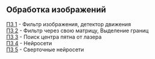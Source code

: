 ## Обработка изображений

[ПЗ 1](https://github.com/CepbluKot/image_processing/tree/master/practice1) - Фильтр изображения, детектор движения <br />
[ПЗ 2](https://github.com/CepbluKot/image_processing/tree/master/practice2) - Фильтр через свою матрицу, Выделение границ <br />
[ПЗ 3](https://github.com/CepbluKot/image_processing/tree/master/practice3) - Поиск центра пятна от лазера <br />
[ПЗ 4](https://github.com/CepbluKot/image_processing/tree/master/practice4) - Нейросети<br />
[ПЗ 5](https://github.com/CepbluKot/image_processing/tree/master/practice5) - Сверточные нейросети
